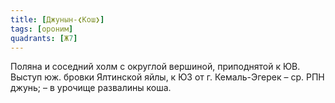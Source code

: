 ```yaml
---
title: [Джунын-❮Кош❯]
tags: [ороним]
quadrants: [Ж7]
---
```


Поляна и соседний холм с округлой вершиной, приподнятой к ЮВ. Выступ юж. бровки
Ялтинской яйлы, к ЮЗ от г. Кемаль-Эгерек – ср. РПН джунь; – в урочище развалины
коша.
